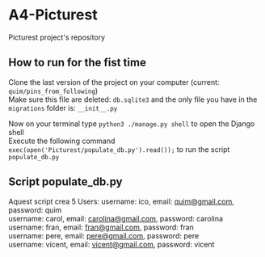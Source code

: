 # A4-Picturest
Picturest project's repository

## How to run for the fist time
Clone the last version of the project on your computer (current: `quim/pins_from_following`)  
Make sure this file are deleted: `db.sqlite3` and the only file you have in the `migrations` folder is: ` __init__.py `  

Now on your terminal type `python3 ./manage.py shell` to open the Django shell  
Execute the following command `exec(open('Picturest/populate_db.py').read());` to run the script `populate_db.py`

## Script populate_db.py
Aquest script crea 5 Users:
username: ico, email: quim@gmail.com, password: quim  
username: carol, email:  carolina@gmail.com, password: carolina  
username: fran, email: fran@gmail.com, password: fran  
username: pere, email: pere@gmail.com, password: pere  
username: vicent, email: vicent@gmail.com, password: vicent  





